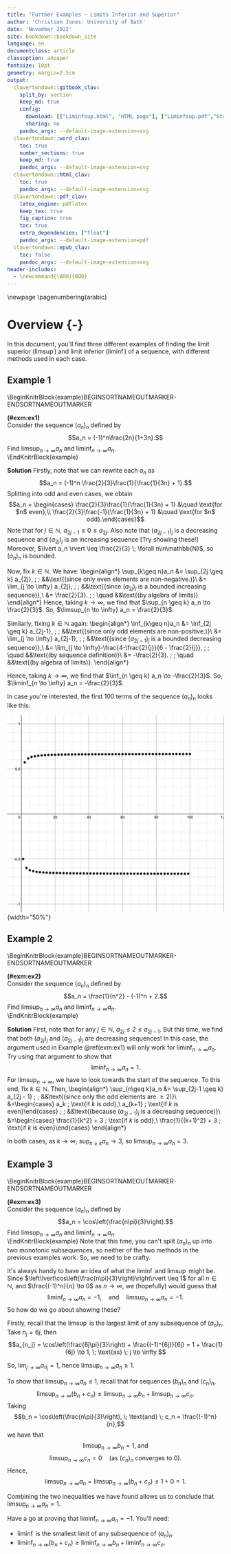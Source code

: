 ```yaml
---
title: "Further Examples — Limits Inferior and Superior"
author: 'Christian Jones: University of Bath'
date: 'November 2022'
site: bookdown::bookdown_site
language: en
documentclass: article
classoption: a4paper
fontsize: 10pt
geometry: margin=2.5cm
output:
  clavertondown::gitbook_clav:
    split_by: section
    keep_md: true
    config:
      download: [["Liminfsup.html", "HTML page"], ["Liminfsup.pdf","Standard print PDF"], ["LiminfsupClear.pdf","Clear print PDF"], ["LiminfsupLarge.pdf","Large print PDF"], ["Liminfsup.docx","Accessible Word document"], ["Liminfsup.epub","Accessible EPub book" ]]
      sharing: no
    pandoc_args: --default-image-extension=svg
  clavertondown::word_clav:
    toc: true
    number_sections: true
    keep_md: true
    pandoc_args: --default-image-extension=svg
  clavertondown::html_clav:
    toc: true
    pandoc_args: --default-image-extension=svg
  clavertondown::pdf_clav:
    latex_engine: pdflatex
    keep_tex: true
    fig_caption: true
    toc: true
    extra_dependencies: ["float"]
    pandoc_args: --default-image-extension=pdf
  clavertondown::epub_clav:
    toc: false
    pandoc_args: --default-image-extension=svg
header-includes:
  - \newcommand{\BOO}{BOO}
---
```


\newpage
\pagenumbering{arabic}

# Overview {-}
In this document, you'll find three different examples of finding the limit superior ($\limsup$) and limit inferior ($\liminf$) of a sequence, with different methods used in each case.

## Example 1
\BeginKnitrBlock{example}BEGINSORTNAMEOUTMARKER-ENDSORTNAMEOUTMARKER<div class="bookdown-example" custom-style="ExampleStyle" id="exm:ex1"><span class="exm:ex1" custom-style="NameStyle"><strong>(\#exm:ex1) </strong></span><div>Consider the sequence $(a_n)_{n}$ defined by $$a_n = (-1)^n\frac{2n}{1+3n}.$$ Find $\limsup_{n \to \infty} a_n$ and $\liminf_{n \to \infty} a_n$.</div></div>\EndKnitrBlock{example}

**Solution**
Firstly, note that we can rewrite each $a_n$ as $$a_n = (-1)^n \frac{2}{3}\frac{1}{\frac{1}{3n} + 1}.$$ Splitting into odd and even cases, we obtain $$a_n = \begin{cases} \frac{2}{3}\frac{1}{\frac{1}{3n} + 1} &\quad \text{for $n$ even},\\
\frac{2}{3}\frac{-1}{\frac{1}{3n} + 1} &\quad \text{for $n$ odd}.\end{cases}$$ Note that for $j \in \mathbb{N}$, $a_{2j-1} \leq 0 \leq a_{2j}$. Also note that $(a_{2j-1})_j$ is a decreasing sequence and $(a_{2j})_{j}$ is an increasing sequence [Try showing these!] Moreover, $\lvert a_n \rvert \leq \frac{2}{3} \; \forall n\in\mathbb{N}$, so $(a_n)_n$ is bounded.

Now, fix $k \in \mathbb{N}$. We have:
\begin{align*}
\sup_{k\geq n}a_n &= \sup_{2j \geq k} a_{2j}, \; \; &&\text{(since only even elements are non-negative.)}\\
&= \lim_{j \to \infty} a_{2j}, \; \; &&\text{(since $(a_{2j})_j$ is a bounded increasing sequence)},\\
&= \frac{2}{3}. \; \; \quad &&\text{(by algebra of limits)}
\end{align*}
Hence, taking $k \to \infty$, we find that $\sup_{n \geq k} a_n \to \frac{2}{3}$. So, $\limsup_{n \to \infty} a_n = \frac{2}{3}$.

Similarly, fixing $k \in \mathbb{N}$ again:
\begin{align*}
\inf_{k\geq n}a_n &= \inf_{2j \geq k} a_{2j-1}, \; \; &&\text{(since only odd elements are non-positive.)}\\
&= \lim_{j \to \infty} a_{2j-1}, \; \; &&\text{(since $(a_{2j-1})_j$ is a bounded decreasing sequence)},\\
&= \lim_{j \to \infty}-\frac{4-\frac{2}{j}}{6 - \frac{2}{j}}, \; \; \quad &&\text{(by sequence definition)}\\
&= -\frac{2}{3}. \; \; \quad &&\text{(by algebra of limits)}.
\end{align*}

Hence, taking $k \to \infty$, we find that $\inf_{n \geq k} a_n \to -\frac{2}{3}$. So, $\liminf_{n \to \infty} a_n = -\frac{2}{3}$.

In case you're interested, the first 100 terms of the sequence $(a_n)_n$ looks like this:

![](Image.png "Sequence plot for Example 1"){width="50%"}

## Example 2
\BeginKnitrBlock{example}BEGINSORTNAMEOUTMARKER-ENDSORTNAMEOUTMARKER<div class="bookdown-example" custom-style="ExampleStyle" id="exm:ex2"><span class="exm:ex2" custom-style="NameStyle"><strong>(\#exm:ex2) </strong></span><div>Consider the sequence $(a_n)_{n}$ defined by $$a_n = \frac{1}{n^2} - (-1)^n + 2.$$ Find $\limsup_{n \to \infty} a_n$ and $\liminf_{n \to \infty} a_n$.</div></div>\EndKnitrBlock{example}

**Solution**
First, note that for any $j\in\mathbb{N}$, $a_{2j} \leq 2 \leq a_{2j-1}$. But this time, we find that both $(a_{2j})_j$ and $(a_{2j-1})_j$ are decreasing sequences! In this case, the argument used in Example \@ref(exm:ex1) will only work for $\liminf_{n\to\infty} a_n.$ Try using that argument to show that $$\liminf_{n\to\infty}a_n = 1.$$ For $\limsup_{n\to\infty}$, we have to look towards the start of the sequence. To this end, fix $k \in \mathbb{N}$. Then,
\begin{align*}
\sup_{n\geq k}a_n &= \sup_{2j-1 \geq k} a_{2j - 1} \; \; &&\text{(since only the odd elements are $\geq 2$)}\\
&=\begin{cases}
a_k \; \text{if $k$ is odd},\\
a_{k+1} \; \text{if $k$ is even}\end{cases} \; \; &&\text{(because $(a_{2j-1})_j$ is a decreasing sequence)}\\
&=\begin{cases}
\frac{1}{k^2} + 3 \; \text{if $k$ is odd},\\
\frac{1}{(k+1)^2} + 3 \; \text{if $k$ is even}\end{cases}
\end{align*}

In both cases, as $k \to \infty$, $\sup_{n\geq k }a_n \to 3$, so $\limsup_{n \to \infty} a_n = 3$.

## Example 3
\BeginKnitrBlock{example}BEGINSORTNAMEOUTMARKER-ENDSORTNAMEOUTMARKER<div class="bookdown-example" custom-style="ExampleStyle" id="exm:ex3"><span class="exm:ex3" custom-style="NameStyle"><strong>(\#exm:ex3) </strong></span><div>Consider the sequence $(a_n)_{n}$ defined by $$a_n = \cos\left(\frac{n\pi}{3}\right).$$ Find $\limsup_{n \to \infty} a_n$ and $\liminf_{n \to \infty} a_n$.</div></div>\EndKnitrBlock{example}
Note that this time, you can't split $(a_n)_n$ up into two monotonic subsequences, so neither of the two methods in the previous examples work. So, we need to be crafty.

It's always handy to have an idea of what the $\liminf$ and $\limsup$ might be. Since $\left\lvert\cos\left(\frac{n\pi}{3}\right)\right\rvert \leq 1$ for all $n \in \mathbb{N}$, and $\frac{(-1)^n}{n} \to 0$ as $n \to \infty$, we (hopefully) would guess that $$\liminf_{n\to\infty}a_n = -1, \quad \text{and} \quad \limsup_{n \to \infty} a_n = -1.$$ So how do we go about showing these?

Firstly, recall that the $\limsup$ is the largest limit of any subsequence of $(a_n)_n$. Take $n_j = 6j$, then $$a_{n_j} = \cos\left(\frac{6j\pi}{3}\right) + \frac{(-1)^{6j}}{6j} = 1 + \frac{1}{6j} \to 1, \; \text{as} \; j \to \infty.$$

So, $\lim_{j \to \infty} a_{n_j} = 1$, hence $\limsup_{n \to \infty} a_n \geq 1$.

To show that $\limsup_{n \to \infty} a_n \leq 1$, recall that for sequences $(b_n)_n$ and $(c_n)_n$, $$\limsup_{n \to \infty}(b_n + c_n) \leq \limsup_{n \to \infty}b_n + \limsup_{n \to \infty}c_n.$$ Taking $$b_n = \cos\left(\frac{n\pi}{3}\right), \; \text{and} \; c_n = \frac{(-1)^n}{n},$$ we have that $$\limsup_{n \to \infty} b_n = 1, \; \text{and}$$ $$\limsup_{n \to \infty} c_n = 0 \quad \text{(as $(c_n)_n$ converges to $0$)}.$$ Hence,
$$\limsup_{n \to \infty} a_n = \limsup_{n \to \infty}(b_n + c_n) \leq 1 + 0 = 1.$$

Combining the two inequalities we have found allows us to conclude that $\limsup_{n \to \infty} a_n = 1.$

Have a go at proving that $\liminf_{n \to \infty} a_n = -1$. You'll need:

* $\liminf$ is the smallest limit of any subsequence of $(a_n)_n$.
* $\liminf_{n \to \infty}(b_n + c_n) \geq \liminf_{n \to \infty}b_n + \liminf_{n \to \infty}c_n.$
